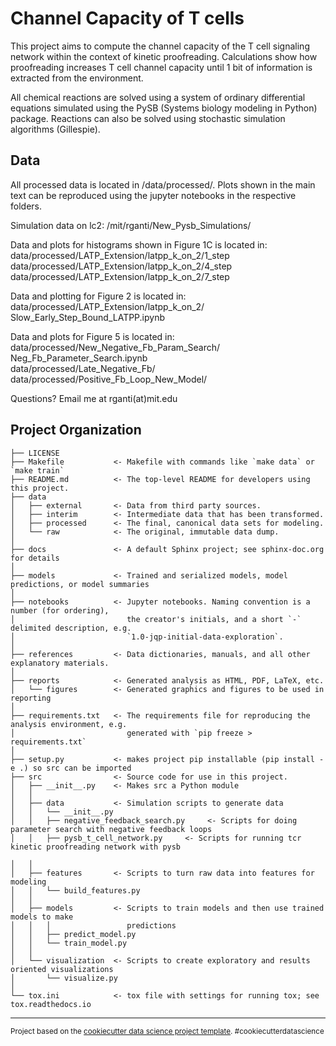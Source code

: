 Channel Capacity of T cells  
==============================

This project aims to compute the channel capacity of the T cell signaling network within the context of 
kinetic proofreading. Calculations show how proofreading increases T cell channel capacity until 1 bit of information is
extracted from the environment.

All chemical reactions are solved using a system of ordinary differential equations simulated using the PySB 
(Systems biology modeling in Python) package. Reactions can also be solved using stochastic simulation algorithms 
(Gillespie).


Data
----
All processed data is located in /data/processed/. Plots shown in the main text can be reproduced using the jupyter notebooks
in the respective folders.

Simulation data on lc2:
/mit/rganti/New_Pysb_Simulations/

Data and plots for histograms shown in Figure 1C is located in:  
data/processed/LATP_Extension/latpp_k_on_2/1_step  
data/processed/LATP_Extension/latpp_k_on_2/4_step  
data/processed/LATP_Extension/latpp_k_on_2/7_step  

Data and plotting for Figure 2 is located in:    
data/processed/LATP_Extension/latpp_k_on_2/   
Slow_Early_Step_Bound_LATPP.ipynb   

Data and plots for Figure 5 is located in:    
data/processed/New_Negative_Fb_Param_Search/  
Neg_Fb_Parameter_Search.ipynb  
data/processed/Late_Negative_Fb/  
data/processed/Positive_Fb_Loop_New_Model/

Questions? Email me at rganti(at)mit.edu

Project Organization
------------

    ├── LICENSE
    ├── Makefile           <- Makefile with commands like `make data` or `make train`
    ├── README.md          <- The top-level README for developers using this project.
    ├── data
    │   ├── external       <- Data from third party sources.
    │   ├── interim        <- Intermediate data that has been transformed.
    │   ├── processed      <- The final, canonical data sets for modeling.
    │   └── raw            <- The original, immutable data dump.
    │
    ├── docs               <- A default Sphinx project; see sphinx-doc.org for details
    │
    ├── models             <- Trained and serialized models, model predictions, or model summaries
    │
    ├── notebooks          <- Jupyter notebooks. Naming convention is a number (for ordering),
    │                         the creator's initials, and a short `-` delimited description, e.g.
    │                         `1.0-jqp-initial-data-exploration`.
    │
    ├── references         <- Data dictionaries, manuals, and all other explanatory materials.
    │
    ├── reports            <- Generated analysis as HTML, PDF, LaTeX, etc.
    │   └── figures        <- Generated graphics and figures to be used in reporting
    │
    ├── requirements.txt   <- The requirements file for reproducing the analysis environment, e.g.
    │                         generated with `pip freeze > requirements.txt`
    │
    ├── setup.py           <- makes project pip installable (pip install -e .) so src can be imported
    ├── src                <- Source code for use in this project.
    │   ├── __init__.py    <- Makes src a Python module
    │   │
    │   ├── data           <- Simulation scripts to generate data
    │   │   └── __init__.py
    │   │   ├── negative_feedback_search.py     <- Scripts for doing parameter search with negative feedback loops
    │   │   ├── pysb_t_cell_network.py     <- Scripts for running tcr kinetic proofreading network with pysb
        
    │   │
    │   ├── features       <- Scripts to turn raw data into features for modeling
    │   │   └── build_features.py
    │   │
    │   ├── models         <- Scripts to train models and then use trained models to make
    │   │   │                 predictions
    │   │   ├── predict_model.py
    │   │   └── train_model.py
    │   │
    │   └── visualization  <- Scripts to create exploratory and results oriented visualizations
    │       └── visualize.py
    │
    └── tox.ini            <- tox file with settings for running tox; see tox.readthedocs.io


--------

<p><small>Project based on the <a target="_blank" href="https://drivendata.github.io/cookiecutter-data-science/">cookiecutter data science project template</a>. #cookiecutterdatascience</small></p>

